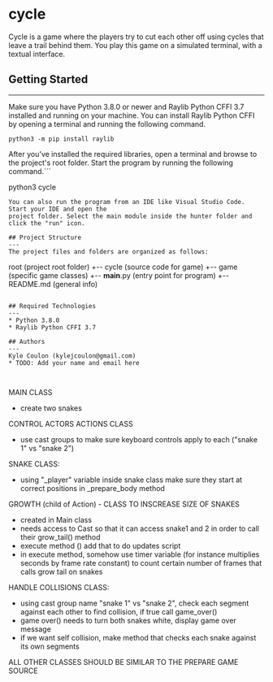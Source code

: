 # cycle

Cycle is a game where the players try to cut each other off using cycles that leave a trail behind them. You play this game
on a simulated terminal, with a textual interface.

## Getting Started

---

Make sure you have Python 3.8.0 or newer and Raylib Python CFFI 3.7 installed and running on your machine. You can install Raylib Python CFFI by opening a terminal and running the following command.

```
python3 -m pip install raylib
```

After you've installed the required libraries, open a terminal and browse to the project's root folder. Start the program by running the following command.```

python3 cycle

```
You can also run the program from an IDE like Visual Studio Code. Start your IDE and open the
project folder. Select the main module inside the hunter folder and click the "run" icon.

## Project Structure
---
The project files and folders are organized as follows:
```

root (project root folder)
+-- cycle (source code for game)
+-- game (specific game classes)
+-- **main**.py (entry point for program)
+-- README.md (general info)

```

## Required Technologies
---
* Python 3.8.0
* Raylib Python CFFI 3.7

## Authors
---
Kyle Coulon (kylejcoulon@gmail.com)
* TODO: Add your name and email here



```

MAIN CLASS

- create two snakes

CONTROL ACTORS ACTIONS CLASS

- use cast groups to make sure keyboard controls apply to each ("snake 1" vs "snake 2")

SNAKE CLASS:

- using "\_player" variable inside snake class make sure they start at correct positions in \_prepare_body method

GROWTH (child of Action) - CLASS TO INSCREASE SIZE OF SNAKES

- created in Main class
- needs access to Cast so that it can access snake1 and 2 in order to call their grow_tail() method
- execute method () add that to do updates script
- in execute method, somehow use timer variable (for instance multiplies seconds by frame rate constant) to count certain number of frames that calls grow tail on snakes

HANDLE COLLISIONS CLASS:

- using cast group name "snake 1" vs "snake 2", check each segment against each other to find collision, if true call game_over()
- game over() needs to turn both snakes white, display game over message
- if we want self collision, make method that checks each snake against its own segments

ALL OTHER CLASSES SHOULD BE SIMILAR TO THE PREPARE GAME SOURCE
